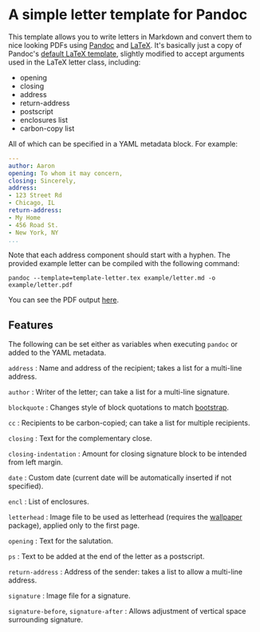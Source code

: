 # A simple letter template for Pandoc

This template allows you to write letters in Markdown and convert them to nice looking PDFs using [Pandoc][] and [LaTeX][]. It's basically just a copy of Pandoc's [default LaTeX template][latex-template], slightly modified to accept arguments used in the LaTeX letter class, including:

* opening
* closing
* address
* return-address
* postscript
* enclosures list
* carbon-copy list

All of which can be specified in a YAML metadata block. For example:

```yaml
---
author: Aaron
opening: To whom it may concern,
closing: Sincerely,
address:
- 123 Street Rd
- Chicago, IL
return-address:
- My Home
- 456 Road St.
- New York, NY
...
```

Note that each address component should start with a hyphen. The provided example letter can be compiled with the following command:

```shell
pandoc --template=template-letter.tex example/letter.md -o example/letter.pdf
```

You can see the PDF output [here](https://github.com/aaronwolen/pandoc-letter/blob/master/example/letter.pdf).

## Features

The following can be set either as variables when executing `pandoc` or added to the YAML metadata.

`address`
:   Name and address of the recipient; takes a list for a multi-line address.

`author`
:   Writer of the letter; can take a list for a multi-line signature.

`blockquote`
:   Changes style of block quotations to match [bootstrap][].

`cc`
:   Recipients to be carbon-copied; can take a list for multiple recipients.

`closing`
:   Text for the complementary close.

`closing-indentation`
:   Amount for closing signature block to be intended from left margin.

`date`
:   Custom date (current date will be automatically inserted if not specified).

`encl`
:   List of enclosures.

`letterhead`
:   Image file to be used as letterhead (requires the [wallpaper][] package), applied only to the first page.

`opening`
:   Text for the salutation.

`ps`
:   Text to be added at the end of the letter as a postscript.

`return-address`
:   Address of the sender: takes a list to allow a multi-line address.

`signature`
:   Image file for a signature.

`signature-before`, `signature-after`
:   Allows adjustment of vertical space surrounding signature.

[Pandoc]: http://pandoc.org
[LaTeX]: http://www.latex-project.org/
[latex-template]: https://github.com/jgm/pandoc-templates/blob/master/default.latex
[bootstrap]: http://getbootstrap.com/css/#type-blockquotes
[wallpaper]: https://www.ctan.org/pkg/wallpaper
